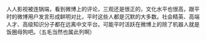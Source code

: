 人人影视被连锅端，看到微博上的评论，三观还是很正的，文化水平也很高，跟平时的微博用户发言形成鲜明对比，平时这些人都是沉默的大多数。社会精英、高端人才、高级知识分子都在远离中文平台。可能平时活跃在微博上的除了机器人就是饭圈母狗吧。（五毛当然也属此列啊）